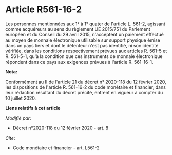# Article R561-16-2

Les personnes mentionnées aux 1° à 1° quater de l'article L. 561-2, agissant comme acquéreurs au sens du règlement UE
2015/751 du Parlement européen et du Conseil du 29 avril 2015, n'acceptent un paiement effectué au moyen de monnaie
électronique utilisable sur support physique émise dans un pays tiers et dont le détenteur n'est pas identifié, ni son
identité vérifiée, dans les conditions respectivement prévues aux articles R. 561-5 et R. 561-5-1, qu'à la condition que ces
instruments de monnaie électronique répondent dans ce pays aux exigences prévues à l'article R. 561-16-1.

**Nota:**

Conformément au II de l'article 21 du décret n° 2020-118 du 12 février 2020, les dispositions de l'article R. 561-16-2 du
code monétaire et financier, dans leur rédaction résultant du décret précité, entrent en vigueur à compter du 10 juillet
2020.

**Liens relatifs à cet article**

_Modifié par_:

  - Décret n°2020-118 du 12 février 2020 - art. 8

_Cite_:

  - Code monétaire et financier - art. L561-2
